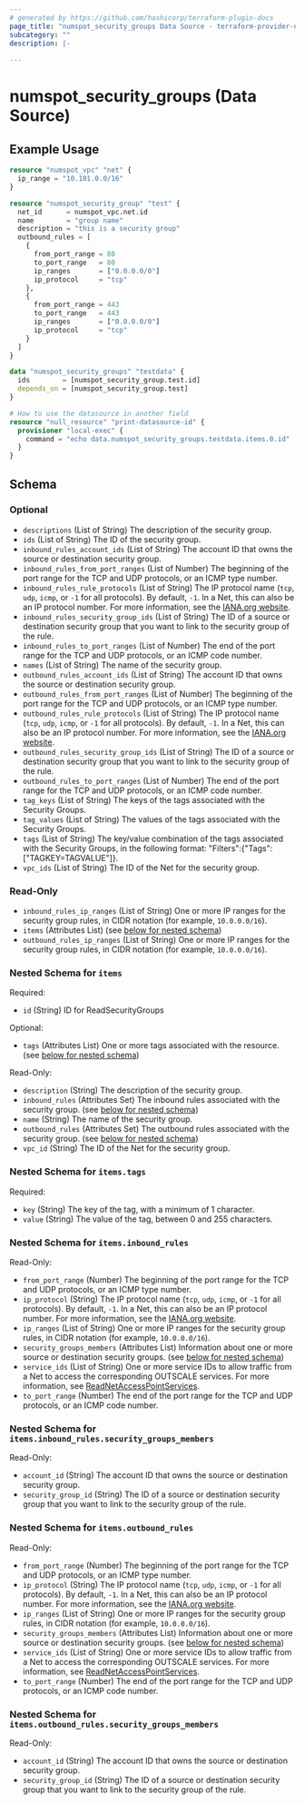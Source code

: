 ```yaml
---
# generated by https://github.com/hashicorp/terraform-plugin-docs
page_title: "numspot_security_groups Data Source - terraform-provider-numspot"
subcategory: ""
description: |-
  
---
```


# numspot_security_groups (Data Source)



## Example Usage

```terraform
resource "numspot_vpc" "net" {
  ip_range = "10.101.0.0/16"
}

resource "numspot_security_group" "test" {
  net_id      = numspot_vpc.net.id
  name        = "group name"
  description = "this is a security group"
  outbound_rules = [
    {
      from_port_range = 80
      to_port_range   = 80
      ip_ranges       = ["0.0.0.0/0"]
      ip_protocol     = "tcp"
    },
    {
      from_port_range = 443
      to_port_range   = 443
      ip_ranges       = ["0.0.0.0/0"]
      ip_protocol     = "tcp"
    }
  ]
}

data "numspot_security_groups" "testdata" {
  ids        = [numspot_security_group.test.id]
  depends_on = [numspot_security_group.test]
}

# How to use the datasource in another field
resource "null_resource" "print-datasource-id" {
  provisioner "local-exec" {
    command = "echo data.numspot_security_groups.testdata.items.0.id"
  }
}
```

<!-- schema generated by tfplugindocs -->
## Schema

### Optional

- `descriptions` (List of String) The description of the security group.
- `ids` (List of String) The ID of the security group.
- `inbound_rules_account_ids` (List of String) The account ID that owns the source or destination security group.
- `inbound_rules_from_port_ranges` (List of Number) The beginning of the port range for the TCP and UDP protocols, or an ICMP type number.
- `inbound_rules_rule_protocols` (List of String) The IP protocol name (`tcp`, `udp`, `icmp`, or `-1` for all protocols). By default, `-1`. In a Net, this can also be an IP protocol number. For more information, see the [IANA.org website](https://www.iana.org/assignments/protocol-numbers/protocol-numbers.xhtml).
- `inbound_rules_security_group_ids` (List of String) The ID of a source or destination security group that you want to link to the security group of the rule.
- `inbound_rules_to_port_ranges` (List of Number) The end of the port range for the TCP and UDP protocols, or an ICMP code number.
- `names` (List of String) The name of the security group.
- `outbound_rules_account_ids` (List of String) The account ID that owns the source or destination security group.
- `outbound_rules_from_port_ranges` (List of Number) The beginning of the port range for the TCP and UDP protocols, or an ICMP type number.
- `outbound_rules_rule_protocols` (List of String) The IP protocol name (`tcp`, `udp`, `icmp`, or `-1` for all protocols). By default, `-1`. In a Net, this can also be an IP protocol number. For more information, see the [IANA.org website](https://www.iana.org/assignments/protocol-numbers/protocol-numbers.xhtml).
- `outbound_rules_security_group_ids` (List of String) The ID of a source or destination security group that you want to link to the security group of the rule.
- `outbound_rules_to_port_ranges` (List of Number) The end of the port range for the TCP and UDP protocols, or an ICMP code number.
- `tag_keys` (List of String) The keys of the tags associated with the Security Groups.
- `tag_values` (List of String) The values of the tags associated with the Security Groups.
- `tags` (List of String) The key/value combination of the tags associated with the Security Groups, in the following format: "Filters":{"Tags":["TAGKEY=TAGVALUE"]}.
- `vpc_ids` (List of String) The ID of the Net for the security group.

### Read-Only

- `inbound_rules_ip_ranges` (List of String) One or more IP ranges for the security group rules, in CIDR notation (for example, `10.0.0.0/16`).
- `items` (Attributes List) (see [below for nested schema](#nestedatt--items))
- `outbound_rules_ip_ranges` (List of String) One or more IP ranges for the security group rules, in CIDR notation (for example, `10.0.0.0/16`).

<a id="nestedatt--items"></a>
### Nested Schema for `items`

Required:

- `id` (String) ID for ReadSecurityGroups

Optional:

- `tags` (Attributes List) One or more tags associated with the resource. (see [below for nested schema](#nestedatt--items--tags))

Read-Only:

- `description` (String) The description of the security group.
- `inbound_rules` (Attributes Set) The inbound rules associated with the security group. (see [below for nested schema](#nestedatt--items--inbound_rules))
- `name` (String) The name of the security group.
- `outbound_rules` (Attributes Set) The outbound rules associated with the security group. (see [below for nested schema](#nestedatt--items--outbound_rules))
- `vpc_id` (String) The ID of the Net for the security group.

<a id="nestedatt--items--tags"></a>
### Nested Schema for `items.tags`

Required:

- `key` (String) The key of the tag, with a minimum of 1 character.
- `value` (String) The value of the tag, between 0 and 255 characters.


<a id="nestedatt--items--inbound_rules"></a>
### Nested Schema for `items.inbound_rules`

Read-Only:

- `from_port_range` (Number) The beginning of the port range for the TCP and UDP protocols, or an ICMP type number.
- `ip_protocol` (String) The IP protocol name (`tcp`, `udp`, `icmp`, or `-1` for all protocols). By default, `-1`. In a Net, this can also be an IP protocol number. For more information, see the [IANA.org website](https://www.iana.org/assignments/protocol-numbers/protocol-numbers.xhtml).
- `ip_ranges` (List of String) One or more IP ranges for the security group rules, in CIDR notation (for example, `10.0.0.0/16`).
- `security_groups_members` (Attributes List) Information about one or more source or destination security groups. (see [below for nested schema](#nestedatt--items--inbound_rules--security_groups_members))
- `service_ids` (List of String) One or more service IDs to allow traffic from a Net to access the corresponding OUTSCALE services. For more information, see [ReadNetAccessPointServices](#readnetaccesspointservices).
- `to_port_range` (Number) The end of the port range for the TCP and UDP protocols, or an ICMP code number.

<a id="nestedatt--items--inbound_rules--security_groups_members"></a>
### Nested Schema for `items.inbound_rules.security_groups_members`

Read-Only:

- `account_id` (String) The account ID that owns the source or destination security group.
- `security_group_id` (String) The ID of a source or destination security group that you want to link to the security group of the rule.



<a id="nestedatt--items--outbound_rules"></a>
### Nested Schema for `items.outbound_rules`

Read-Only:

- `from_port_range` (Number) The beginning of the port range for the TCP and UDP protocols, or an ICMP type number.
- `ip_protocol` (String) The IP protocol name (`tcp`, `udp`, `icmp`, or `-1` for all protocols). By default, `-1`. In a Net, this can also be an IP protocol number. For more information, see the [IANA.org website](https://www.iana.org/assignments/protocol-numbers/protocol-numbers.xhtml).
- `ip_ranges` (List of String) One or more IP ranges for the security group rules, in CIDR notation (for example, `10.0.0.0/16`).
- `security_groups_members` (Attributes List) Information about one or more source or destination security groups. (see [below for nested schema](#nestedatt--items--outbound_rules--security_groups_members))
- `service_ids` (List of String) One or more service IDs to allow traffic from a Net to access the corresponding OUTSCALE services. For more information, see [ReadNetAccessPointServices](#readnetaccesspointservices).
- `to_port_range` (Number) The end of the port range for the TCP and UDP protocols, or an ICMP code number.

<a id="nestedatt--items--outbound_rules--security_groups_members"></a>
### Nested Schema for `items.outbound_rules.security_groups_members`

Read-Only:

- `account_id` (String) The account ID that owns the source or destination security group.
- `security_group_id` (String) The ID of a source or destination security group that you want to link to the security group of the rule.
